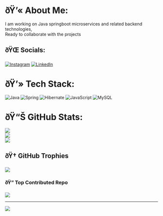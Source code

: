 # ðŸ’« About Me:
I am working on Java springboot microservices and related backend technologies,<br>Ready to collaborate with the projects


## ðŸŒ Socials:
[![Instagram](https://img.shields.io/badge/Instagram-%23E4405F.svg?logo=Instagram&logoColor=white)](https://instagram.com/Javatechbean) [![LinkedIn](https://img.shields.io/badge/LinkedIn-%230077B5.svg?logo=linkedin&logoColor=white)](https://linkedin.com/in/http://linkedin.com/in/nikhil-nakod-b13281152) 

# ðŸ’» Tech Stack:
![Java](https://img.shields.io/badge/java-%23ED8B00.svg?style=for-the-badge&logo=openjdk&logoColor=white) ![Spring](https://img.shields.io/badge/spring-%236DB33F.svg?style=for-the-badge&logo=spring&logoColor=white) ![Hibernate](https://img.shields.io/badge/Hibernate-59666C?style=for-the-badge&logo=Hibernate&logoColor=white) ![JavaScript](https://img.shields.io/badge/javascript-%23323330.svg?style=for-the-badge&logo=javascript&logoColor=%23F7DF1E) ![MySQL](https://img.shields.io/badge/mysql-4479A1.svg?style=for-the-badge&logo=mysql&logoColor=white)
# ðŸ“Š GitHub Stats:
![](https://github-readme-stats.vercel.app/api?username=Nikhilsn45&theme=dark&hide_border=false&include_all_commits=true&count_private=true)<br/>
![](https://github-readme-streak-stats.herokuapp.com/?user=Nikhilsn45&theme=dark&hide_border=false)<br/>
![](https://github-readme-stats.vercel.app/api/top-langs/?username=Nikhilsn45&theme=dark&hide_border=false&include_all_commits=true&count_private=true&layout=compact)

## ðŸ† GitHub Trophies
![](https://github-profile-trophy.vercel.app/?username=Nikhilsn45&theme=blue-green&no-frame=false&no-bg=true&margin-w=4)

### ðŸ” Top Contributed Repo
![](https://github-contributor-stats.vercel.app/api?username=Nikhilsn45&limit=5&theme=nightowl&combine_all_yearly_contributions=true)

---
[![](https://visitcount.itsvg.in/api?id=Nikhilsn45&icon=0&color=3)](https://visitcount.itsvg.in)

<!-- Proudly created with GPRM ( https://gprm.itsvg.in ) -->